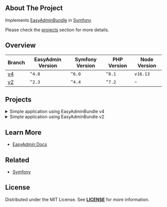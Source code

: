 ## About The Project
Implements [EasyAdminBundle][easy_admin_github] in [Symfony][symfony_website]

Please check the [projects](#projects) section for more details.

## Overview
| Branch   | EasyAdmin Version | Symfony Version | PHP Version | Node Version |
|----------|-------------------|-----------------|-------------|--------------|
| [v4][v4] | `^4.0`            | `^6.0`          | `^8.1`      | `v16.13`     | 
| [v2][v2] | `^2.3`            | `^4.4`          | `^7.2`      | `~`          |


## Projects
<details><summary>Simple application using EasyAdminBundle v4</summary>  

<img
src="https://user-images.githubusercontent.com/5810350/226254914-a20cb91d-da7a-4417-81d4-4733b749986c.png"
alt="easy admin bundle v4"
width="50%"
/>

**Code:** https://github.com/habibun/easy-admin-bundle/tree/v4  
**Resources:**
 - [EasyAdmin! For an Awesomely Powerful Admin Area](https://symfonycasts.com/screencast/easyadminbundle)

##### Prerequisites: [Symfony CLI][symfony_cli], [PHP][php], [Composer][composer], [Git][git], [MySQL][mysql], [Docker][docker], [Docker Compose][docker_compose]

#### Installation

```bash 
# Clone the repository using the command
git clone git@github.com:habibun/easy-admin-bundle.git

# Navigate into the cloned directory
cd easy-admin-bundle

# Checkout to project branch
git checkout v4

# Create .env.local file
make init
```

Configure the database connection in the .env.local file

```bash 
# Install project
make install

# Start the local development server
make start
```

Please check more rules in [Makefile][v4_makefile].

##
</details>


<details><summary>Simple application using EasyAdminBundle v2</summary>

<img
src="https://user-images.githubusercontent.com/5810350/226255064-bba19bae-ac88-4ea3-a010-97abb549118c.png"
alt="easy admin bundle v2"
width="50%"
/>

**Code:** https://github.com/habibun/easy-admin-bundle/tree/v2  
**Resources:**
- [EasyAdminBundle v1 for an Amazing Admin Interface](https://symfonycasts.com/screencast/easyadminbundle1)


##### Prerequisites: [Symfony CLI][symfony_cli], [PHP][php], [Composer][composer], [Git][git], [MySQL][mysql], [Docker][docker], [Docker Compose][docker_compose]

#### Installation

```bash 
# Clone the repository using the command
git clone git@github.com:habibun/easy-admin-bundle.git

# Navigate into the cloned directory
cd easy-admin-bundle

# Checkout to project branch
git checkout v2

# Create .env.local file
make init
```

Configure the database connection in the .env.local file

```bash 
# Install project
make install

# Start the local development server
make start
```

Please check more rules in [Makefile][v2_makefile].

##
</details>


## Learn More
- [EasyAdmin Docs][easy_admin_docs]


## Related
- [Symfony](https://github.com/habibun/symfony)


## License
Distributed under the MIT License. See **[LICENSE][license]** for more information.


[//]: # (Links)
[license]: https://github.com/habibun/easy-admin-bundle/blob/main/LICENSE
[symfony_website]: https://symfony.com/

[easy_admin_github]: https://github.com/EasyCorp/EasyAdminBundle
[easy_admin_docs]: https://symfony.com/bundles/EasyAdminBundle/current/index.html

[v4]: https://github.com/habibun/easy-admin-bundle/tree/v4
[v4_tt]: https://github.com/habibun/easy-admin-bundle/tree/v4 "Simple application using EasyAdminBundle v4"
[v4_makefile]: https://github.com/habibun/easy-admin-bundle/blob/v4/Makefile

[v2]: https://github.com/habibun/easy-admin-bundle/tree/v2
[v2_tt]: https://github.com/habibun/easy-admin-bundle/tree/v2 "Simple application using EasyAdminBundle v2"
[v2_makefile]: https://github.com/habibun/easy-admin-bundle/blob/v2/Makefile

[//]: # (Prerequisites)
[symfony_cli]: https://symfony.com/download
[php]: https://www.php.net/
[composer]: https://getcomposer.org/
[git]: https://git-scm.com/
[mysql]: https://www.mysql.com/
[node]: https://nodejs.org/
[docker]: https://www.docker.com/
[docker_compose]: https://docs.docker.com/compose/
